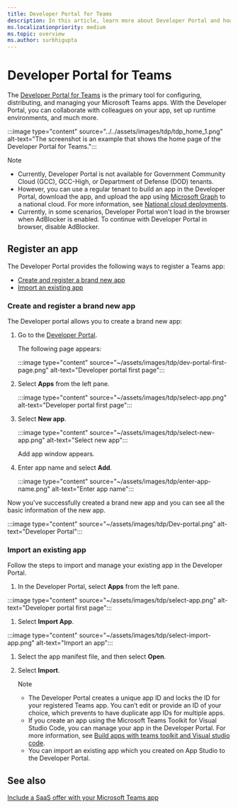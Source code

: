 ```yaml
---
title: Developer Portal for Teams
description: In this article, learn more about Developer Portal and how to create a brand new app and import an existing app in the Teams Developer Portal.
ms.localizationpriority: medium
ms.topic: overview
ms.author: surbhigupta
---
```


# Developer Portal for Teams

The <a href="https://dev.teams.microsoft.com" target="_blank">Developer Portal for Teams</a> is the primary tool for configuring, distributing, and managing your Microsoft Teams apps. With the Developer Portal, you can collaborate with colleagues on your app, set up runtime environments, and much more.

:::image type="content" source="../../assets/images/tdp/tdp_home_1.png" alt-text="The screenshot is an example that shows the home page of the Developer Portal for Teams.":::

> [!NOTE]
>
> * Currently, Developer Portal is not available for Government Community Cloud (GCC), GCC-High, or Department of Defense (DOD) tenants.
> * However, you can use a regular tenant to build an app in the Developer Portal, download the app, and upload the app using [Microsoft Graph](/graph/api/teamsapp-publish?view=graph-rest-1.0&tabs=http&preserve-view=true) to a national cloud. For more information, see [National cloud deployments](/graph/deployments).
> * Currently, in some scenarios, Developer Portal won't load in the browser when AdBlocker is enabled. To continue with Developer Portal in browser, disable AdBlocker.

## Register an app

The Developer Portal provides the following ways to register a Teams app:

* [Create and register a brand new app](#create-and-register-a-brand-new-app)
* [Import an existing app](#import-an-existing-app)

### Create and register a brand new app

The Developer portal allows you to create a brand new app:

1. Go to the [Developer Portal](https://dev.teams.microsoft.com).

   The following page appears:

   :::image type="content" source="~/assets/images/tdp/dev-portal-first-page.png" alt-text="Developer portal first page":::

1. Select **Apps** from the left pane.

   :::image type="content" source="~/assets/images/tdp/select-app.png" alt-text="Developer portal first page":::

1. Select **New app**.

   :::image type="content" source="~/assets/images/tdp/select-new-app.png" alt-text="Select new app":::

   Add app window appears.

1. Enter app name and select **Add**.

   :::image type="content" source="~/assets/images/tdp/enter-app-name.png" alt-text="Enter app name":::

Now you've successfully created a brand new app and you can see all the basic information of the new app.

:::image type="content" source="~/assets/images/tdp/Dev-portal.png" alt-text="Developer Portal":::

### Import an existing app

Follow the steps to import and manage your existing app in the Developer Portal.

1. In the Developer Portal, select **Apps** from the left pane.

  :::image type="content" source="~/assets/images/tdp/select-app.png" alt-text="Developer portal first page":::

1. Select **Import App**.

  :::image type="content" source="~/assets/images/tdp/select-import-app.png" alt-text="Import an app":::

1. Select the app manifest file, and then select **Open**.
1. Select **Import**.

   > [!NOTE]
   >
   > * The Developer Portal creates a unique app ID and locks the ID for your registered Teams app. You can’t edit or provide an ID of your choice, which prevents to have duplicate app IDs for multiple apps.
   > * If you create an app using the Microsoft Teams Toolkit for Visual Studio Code, you can manage your app in the Developer Portal. For more information, see [Build apps with teams toolkit and Visual studio code](~/toolkit/visual-studio-code-overview.md).
   > * You can import an existing app which you created on App Studio to the Developer Portal.

## See also

[Include a SaaS offer with your Microsoft Teams app](~/concepts/deploy-and-publish/appsource/prepare/include-saas-offer.md)
